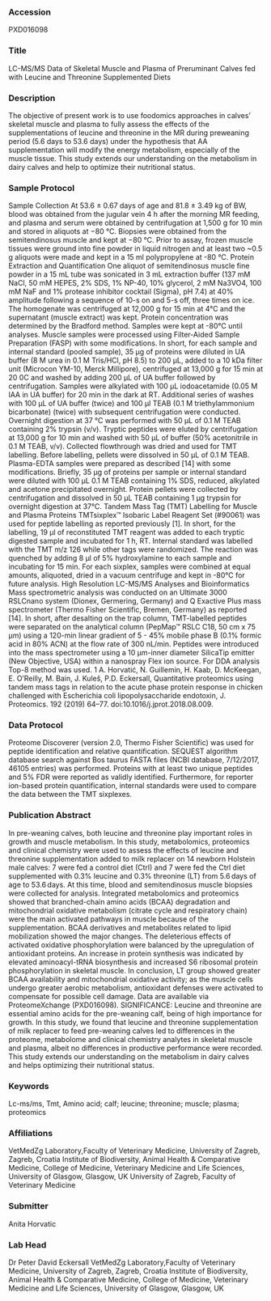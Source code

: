 ### Accession
PXD016098

### Title
LC-MS/MS Data of Skeletal Muscle and Plasma of Preruminant Calves fed with Leucine and Threonine Supplemented Diets

### Description
The objective of present work is to use foodomics approaches in calves’ skeletal muscle and plasma to fully assess the effects of the supplementations of leucine and threonine in the MR during preweaning period (5.6 days to 53.6 days) under the hypothesis that AA supplementation will modify the energy metabolism, especially of the muscle tissue. This study extends our understanding on the metabolism in dairy calves and help to optimize their nutritional status.

### Sample Protocol
Sample Collection At 53.6 ± 0.67 days of age and 81.8 ± 3.49 kg of BW, blood was obtained from the jugular vein 4 h after the morning MR feeding, and plasma and serum were obtained by centrifugation at 1,500 g for 10 min and stored in aliquots at −80 °C. Biopsies were obtained from the semitendinosus muscle and kept at −80 °C. Prior to assay, frozen muscle tissues were ground into fine powder in liquid nitrogen and at least two ~0.5 g aliquots were made and kept in a 15 ml polypropylene at -80 °C.  Protein Extraction and Quantification One aliquot of semitendinosus muscle fine powder in a 15 mL tube was sonicated in 3 mL extraction buffer (137 mM NaCl, 50 mM HEPES, 2% SDS, 1% NP-40, 10% glycerol, 2 mM Na3VO4, 100 mM NaF and 1% protease inhibitor cocktail (Sigma), pH 7.4) at 40% amplitude following a sequence of 10-s on and 5-s off, three times on ice. The homogenate was centrifuged at 12,000 g for 15 min at 4°C and the supernatant (muscle extract) was kept. Protein concentration was determined by the Bradford method. Samples were kept at -80°C until analyses.  Muscle samples were processed using Filter-Aided Sample Preparation (FASP) with some modifications. In short, for each sample and internal standard (pooled sample), 35 μg of proteins were diluted in UA buffer (8 M urea in 0.1 M Tris/HCl, pH 8.5) to 200 µL, added to a 10 kDa filter unit (Microcon YM-10, Merck Millipore), centrifuged at 13,000 g for 15 min at 20 0C and washed by adding 200 µL of UA buffer followed by centrifugation. Samples were alkylated with 100 µL iodoacetamide (0.05 M IAA in UA buffer) for 20 min in the dark at RT. Additional series of washes with 100 µL of UA buffer (twice) and 100 µl TEAB (0.1 M triethylammonium bicarbonate) (twice) with subsequent centrifugation were conducted. Overnight digestion at 37 °C was performed with 50 µL of 0.1 M TEAB containing 2% trypsin (v/v). Tryptic peptides were eluted by centrifugation at 13,000 g for 10 min and washed with 50 µL of buffer (50% acetonitrile in 0.1 M TEAB, v/v). Collected flowthrough was dried and used for TMT labelling. Before labelling, pellets were dissolved in 50 µL of 0.1 M TEAB.  Plasma-EDTA samples were prepared as described [14] with some modifications. Briefly, 35 μg of proteins per sample or internal standard were diluted with 100 μL 0.1 M TEAB containing 1% SDS, reduced, alkylated and acetone precipitated overnight. Protein pellets were collected by centrifugation and dissolved in 50 μL TEAB containing 1 μg trypsin for overnight digestion at 37°C.  Tandem Mass Tag (TMT) Labelling for Muscle and Plasma Proteins TMTsixplex™ Isobaric Label Reagent Set (#90061) was used for peptide labelling as reported previously [1]. In short, for the labelling, 19 µl of reconstituted TMT reagent was added to each tryptic digested sample and incubated for 1 h, RT. Internal standard was labelled with the TMT m/z 126 while other tags were randomized. The reaction was quenched by adding 8 µl of 5% hydroxylamine to each sample and incubating for 15 min. For each sixplex, samples were combined at equal amounts, aliquoted, dried in a vacuum centrifuge and kept in -80°C for future analysis. High Resolution LC-MS/MS Analyses and Bioinformatics Mass spectrometric analysis was conducted on an Ultimate 3000 RSLCnano system (Dionex, Germering, Germany) and Q Exactive Plus mass spectrometer (Thermo Fisher Scientific, Bremen, Germany) as reported [14]. In short, after desalting on the trap column, TMT-labelled peptides were separated on the analytical column (PepMap™ RSLC C18, 50 cm x 75 μm) using a 120-min linear gradient of 5 - 45% mobile phase B (0.1% formic acid in 80% ACN) at the flow rate of 300 nL/min. Peptides were introduced into the mass spectrometer using a 10 μm-inner diameter SilicaTip emitter (New Objective, USA) within a nanospray Flex ion source. For DDA analysis Top-8 method was used.  1  A. Horvatić, N. Guillemin, H. Kaab, D. McKeegan, E. O’Reilly, M. Bain, J. Kuleš, P.D. Eckersall, Quantitative proteomics using tandem mass tags in relation to the acute phase protein response in chicken challenged with Escherichia coli lipopolysaccharide endotoxin, J. Proteomics. 192 (2019) 64–77. doi:10.1016/j.jprot.2018.08.009.

### Data Protocol
Proteome Discoverer (version 2.0, Thermo Fisher Scientific) was used for peptide identification and relative quantification. SEQUEST algorithm database search against Bos taurus FASTA files (NCBI database, 7/12/2017, 46105 entries) was performed. Proteins with at least two unique peptides and 5% FDR were reported as validly identified. Furthermore, for reporter ion-based protein quantification, internal standards were used to compare the data between the TMT sixplexes.

### Publication Abstract
In pre-weaning calves, both leucine and threonine play important roles in growth and muscle metabolism. In this study, metabolomics, proteomics and clinical chemistry were used to assess the effects of leucine and threonine supplementation added to milk replacer on 14 newborn Holstein male calves: 7 were fed a control diet (Ctrl) and 7 were fed the Ctrl diet supplemented with 0.3% leucine and 0.3% threonine (LT) from 5.6&#x202f;days of age to 53.6&#x202f;days. At this time, blood and semitendinosus muscle biopsies were collected for analysis. Integrated metabolomics and proteomics showed that branched-chain amino acids (BCAA) degradation and mitochondrial oxidative metabolism (citrate cycle and respiratory chain) were the main activated pathways in muscle because of the supplementation. BCAA derivatives and metabolites related to lipid mobilization showed the major changes. The deleterious effects of activated oxidative phosphorylation were balanced by the upregulation of antioxidant proteins. An increase in protein synthesis was indicated by elevated aminoacyl-tRNA biosynthesis and increased S6 ribosomal protein phosphorylation in skeletal muscle. In conclusion, LT group showed greater BCAA availability and mitochondrial oxidative activity; as the muscle cells undergo greater aerobic metabolism, antioxidant defenses were activated to compensate for possible cell damage. Data are available via ProteomeXchange (PXD016098). SIGNIFICANCE: Leucine and threonine are essential amino acids for the pre-weaning calf, being of high importance for growth. In this study, we found that leucine and threonine supplementation of milk replacer to feed pre-weaning calves led to differences in the proteome, metabolome and clinical chemistry analytes in skeletal muscle and plasma, albeit no differences in productive performance were recorded. This study extends our understanding on the metabolism in dairy calves and helps optimizing their nutritional status.

### Keywords
Lc-ms/ms, Tmt, Amino acid; calf; leucine; threonine; muscle; plasma;  proteomics

### Affiliations
VetMedZg Laboratory,Faculty of Veterinary Medicine, University of Zagreb, Zagreb, Croatia    Institute of Biodiversity, Animal Health & Comparative Medicine, College of Medicine, Veterinary Medicine and Life Sciences, University of Glasgow, Glasgow, UK
University of Zagreb, Faculty of Veterinary Medicine

### Submitter
Anita Horvatic

### Lab Head
Dr Peter David Eckersall
VetMedZg Laboratory,Faculty of Veterinary Medicine, University of Zagreb, Zagreb, Croatia    Institute of Biodiversity, Animal Health & Comparative Medicine, College of Medicine, Veterinary Medicine and Life Sciences, University of Glasgow, Glasgow, UK


